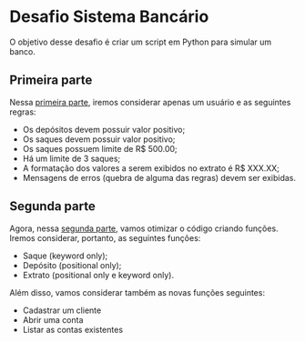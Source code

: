# **Desafio Sistema Bancário**

O objetivo desse desafio é criar um script em Python para simular um banco. 

## **Primeira parte**
Nessa [primeira parte](https://github.com/claraamancio/dio-python-desafio-sistema-bancario/blob/main/primeira_parte.py), iremos considerar apenas um usuário e as seguintes regras:

- Os depósitos devem possuir valor positivo;
- Os saques devem possuir valor positivo;
- Os saques possuem limite de R$ 500.00;
- Há um limite de 3 saques;
- A formatação dos valores a serem exibidos no extrato é R$ XXX.XX;
- Mensagens de erros (quebra de alguma das regras) devem ser exibidas.

## **Segunda parte**
Agora, nessa [segunda parte](https://github.com/claraamancio/dio-python-desafio-sistema-bancario/blob/main/segunda_parte.py), vamos otimizar o código criando funções. Iremos considerar, portanto, as seguintes funções:
- Saque (keyword only);
- Depósito (positional only);
- Extrato (positional only e keyword only).

Além disso, vamos considerar também as novas funções seguintes:
- Cadastrar um cliente
- Abrir uma conta 
- Listar as contas existentes




